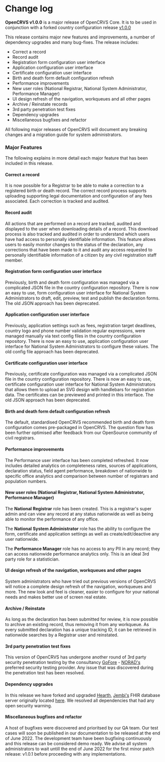 # Change log

**OpenCRVS v1.0.0** is a major release of OpenCRVS Core. It is to be used in conjunction with a forked country configuration release [v1.0.0](https://github.com/opencrvs/opencrvs-farajaland/releases/tag/v1.0.0)

This release contains major new features and improvements, a number of dependency upgrades and many bug-fixes. The release includes:

* Correct a record
* Record audit
* Registration form configuration user interface
* Application configuration user interface
* Certificate configuration user interface
* Birth and death form default configuration refresh
* Performance improvements
* New user roles (National Registrar, National System Administrator, Performance Manager)
* UI design refresh of the navigation, workqueues and all other pages
* Archive / Reinstate records
* 3rd party penetration test fixes
* Dependency upgrades
* Miscellaneous bugfixes and refactor

All following major releases of OpenCRVS will document any breaking changes and a migration guide for system administrators.

### Major Features

The following explains in more detail each major feature that has been included in this release.

#### Correct a record

It is now possible for a Registrar to be able to make a correction to a registered birth or death record. The correct record process supports uploading supporting legal documentation and configuration of any fees associated. Each correction is tracked and audited.

#### Record audit

All actions that are performed on a record are tracked, audited and displayed to the user when downloading details of a record. This download process is also tracked and audited in order to understand which users have had access to personally identifiable information. This feature allows users to easily monitor changes to the status of the declaration, any corrections that have been made to it and audit any access requested to personally identifiable information of a citizen by any civil registration staff member.

#### Registration form configuration user interface

Previously, birth and death form configuration was managed via a complicated JSON file in the country configuration repository. There is now an easy to use, form configuration user interface for National System Administrators to draft, edit, preview, test and publish the declaration forms. The old JSON approach has been deprecated.

#### Application configuration user interface

Previously, application settings such as fees, registration target deadlines, country logo and phone number validation regular expressions, were managed manually via text config files in the country configuration repository. There is now an easy to use, application configuration user interface for National System Administrators to configure these values. The old config file approach has been deprecated.

#### Certificate configuration user interface

Previously, certificate configuration was managed via a complicated JSON file in the country configuration repository. There is now an easy to use, certificate configuration user interface for National System Administrators that allows them to upload an SVG design with handlebars for registration data. The certificates can be previewed and printed in this interface. The old JSON approach has been deprecated.

#### Birth and death form default configuration refresh

The default, standardised OpenCRVS recommended birth and death form configuration comes pre-packaged in OpenCRVS. The question flow has been further optimised after feedback from our OpenSource community of civil registrars.

#### Performance improvements

The Performance user interface has been completed refreshed. It now includes detailed analytics on completeness rates, sources of applications, declaration status, field agent performance, breakdown of nationwide to specific office analytics and comparison between number of registrars and population numbers.

#### New user roles (National Registrar, National System Administrator, Performance Manager)

The **National Registrar** role has been created. This is a registrar's super admin and can view any record at any status nationwide as well as being able to monitor the performance of any office.&#x20;

The **National System Administrator** role has the ability to configure the form, certificate and application settings as well as create/edit/deactive any user nationwide.&#x20;

The **Performance Manager** role has no access to any PII in any record; they can access nationwide performance analytics only. This is an ideal 3rd party role for a statistician.

#### UI design refresh of the navigation, workqueues and other pages

System administrators who have tried out previous versions of OpenCRVS will notice a complete design refresh of the navigation, workqueues and more. The new look and feel is cleaner, easier to configure for your national needs and makes better use of screen real estate.

#### Archive / Reinstate

As long as the declaration has been submitted for review, it is now possible to archive an existing record, thus removing it from any workqueue. As every submitted declaration has a unique tracking ID, it can be retrieved in nationwide searches by a Registrar user and reinstated.

#### 3rd party penetration test fixes

This version of OpenCRVS has undergone another round of 3rd party security penetration testing by the consultancy [GoFore](https://gofore.com/) - [NORAD's](https://www.norad.no/) preferred security testing provider. Any issue that was discovered during the penetration test has been resolved.

#### Dependency upgrades

In this release we have forked and upgraded [Hearth](https://github.com/opencrvs/hearth), [Jembi's](https://www.jembi.org/) FHIR database server originally located [here](https://github.com/jembi/hearth). We resolved all dependencies that had any open security warning.

#### Miscellaneous bugfixes and refactor

A host of bugfixes were discovered and prioritsed by our QA team. Our test cases will soon be published in our documentation to be released at the end of June 2022. The development team have been bugfixing continuously and this release can be considered demo ready. We advise all system administrators to wait untill the end of June 2022 for the first minor patch release: v1.0.1 before proceeding with any implementations.
